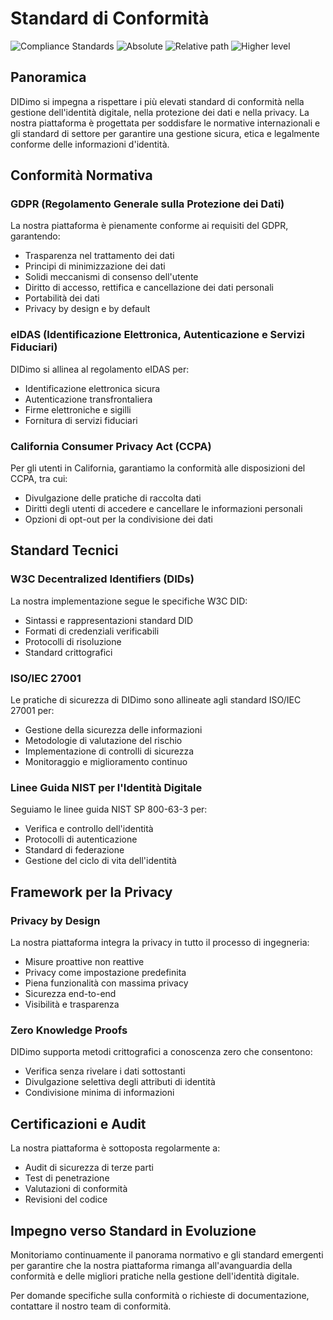 # Standard di Conformità

![Compliance Standards](gino.avif)
![Absolute](/gino.avif)
![Relative path](./gino.avif)
![Higher level](../../../500.svg)

## Panoramica

DIDimo si impegna a rispettare i più elevati standard di conformità nella gestione dell'identità digitale, nella protezione dei dati e nella privacy. La nostra piattaforma è progettata per soddisfare le normative internazionali e gli standard di settore per garantire una gestione sicura, etica e legalmente conforme delle informazioni d'identità.

## Conformità Normativa

### GDPR (Regolamento Generale sulla Protezione dei Dati)

La nostra piattaforma è pienamente conforme ai requisiti del GDPR, garantendo:

- Trasparenza nel trattamento dei dati
- Principi di minimizzazione dei dati
- Solidi meccanismi di consenso dell'utente
- Diritto di accesso, rettifica e cancellazione dei dati personali
- Portabilità dei dati
- Privacy by design e by default

### eIDAS (Identificazione Elettronica, Autenticazione e Servizi Fiduciari)

DIDimo si allinea al regolamento eIDAS per:

- Identificazione elettronica sicura
- Autenticazione transfrontaliera
- Firme elettroniche e sigilli
- Fornitura di servizi fiduciari

### California Consumer Privacy Act (CCPA)

Per gli utenti in California, garantiamo la conformità alle disposizioni del CCPA, tra cui:

- Divulgazione delle pratiche di raccolta dati
- Diritti degli utenti di accedere e cancellare le informazioni personali
- Opzioni di opt-out per la condivisione dei dati

## Standard Tecnici

### W3C Decentralized Identifiers (DIDs)

La nostra implementazione segue le specifiche W3C DID:

- Sintassi e rappresentazioni standard DID
- Formati di credenziali verificabili
- Protocolli di risoluzione
- Standard crittografici

### ISO/IEC 27001

Le pratiche di sicurezza di DIDimo sono allineate agli standard ISO/IEC 27001 per:

- Gestione della sicurezza delle informazioni
- Metodologie di valutazione del rischio
- Implementazione di controlli di sicurezza
- Monitoraggio e miglioramento continuo

### Linee Guida NIST per l'Identità Digitale

Seguiamo le linee guida NIST SP 800-63-3 per:

- Verifica e controllo dell'identità
- Protocolli di autenticazione
- Standard di federazione
- Gestione del ciclo di vita dell'identità

## Framework per la Privacy

### Privacy by Design

La nostra piattaforma integra la privacy in tutto il processo di ingegneria:

- Misure proattive non reattive
- Privacy come impostazione predefinita
- Piena funzionalità con massima privacy
- Sicurezza end-to-end
- Visibilità e trasparenza

### Zero Knowledge Proofs

DIDimo supporta metodi crittografici a conoscenza zero che consentono:

- Verifica senza rivelare i dati sottostanti
- Divulgazione selettiva degli attributi di identità
- Condivisione minima di informazioni

## Certificazioni e Audit

La nostra piattaforma è sottoposta regolarmente a:

- Audit di sicurezza di terze parti
- Test di penetrazione
- Valutazioni di conformità
- Revisioni del codice

## Impegno verso Standard in Evoluzione

Monitoriamo continuamente il panorama normativo e gli standard emergenti per garantire che la nostra piattaforma rimanga all'avanguardia della conformità e delle migliori pratiche nella gestione dell'identità digitale.

Per domande specifiche sulla conformità o richieste di documentazione, contattare il nostro team di conformità.
